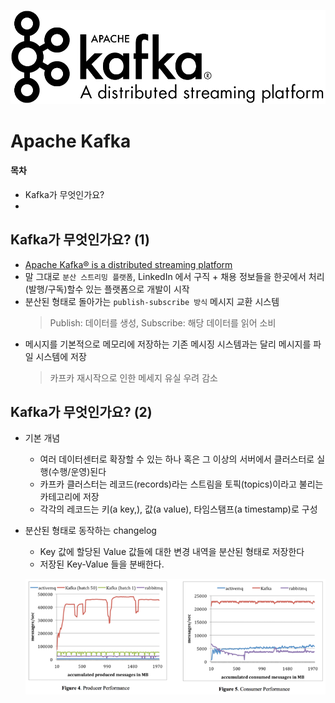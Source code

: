 ![](images/kafka-logo.png)
# Apache Kafka

#### 목차
- Kafka가 무엇인가요?
- 

## Kafka가 무엇인가요? (1)

- [Apache Kafka® is a distributed streaming platform](https://kafka.apache.org/intro)
- 말 그대로 `분산 스트리밍 플랫폼`, LinkedIn 에서 구직 + 채용 정보들을 한곳에서 처리(발행/구독)할수 있는 플랫폼으로 개발이 시작
- 분산된 형태로 돌아가는 `publish-subscribe 방식` 메시지 교환 시스템 
     > Publish: 데이터를 생성, Subscribe: 해당 데이터를 읽어 소비
- 메시지를 기본적으로 메모리에 저장하는 기존 메시징 시스템과는 달리 메시지를 파일 시스템에 저장 
     > 카프카 재시작으로 인한 메세지 유실 우려 감소

  
## Kafka가 무엇인가요? (2)

- 기본 개념
    * 여러 데이터센터로 확장할 수 있는 하나 혹은 그 이상의 서버에서 클러스터로 실행(수행/운영)된다
    * 카프카 클러스터는 레코드(records)라는 스트림을 토픽(topics)이라고 불리는 카테고리에 저장
    * 각각의 레코드는 키(a key,), 값(a value), 타임스탬프(a timestamp)로 구성

- 분산된 형태로 동작하는 changelog
    * Key 값에 할당된 Value 값들에 대한 변경 내역을 분산된 형태로 저장한다
    * 저장된 Key-Value 들을 분배한다.
    
    
    ![](images/kafka2.png) 
